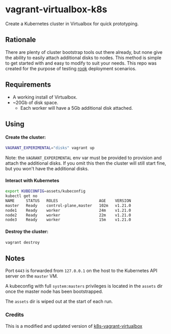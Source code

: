 # vagrant-virtualbox-k8s

Create a Kubernetes cluster in Virtualbox for quick prototyping.

## Rationale

There are plenty of cluster bootstrap tools out there already, but none give the ability to easily attach additional disks to nodes. This method is simple to get started with and easy to modify to suit your needs. This repo was created for the purpose of testing [rook](https://github.com/rook/rook) deployment scenarios.

## Requirements

- A working install of Virtualbox.
- ~20Gb of disk space.
  - Each worker will have a 5Gb additional disk attached.

## Using

#### Create the cluster:

```bash
VAGRANT_EXPERIMENTAL="disks" vagrant up
```

Note: the `VAGRANT_EXPERIMENTAL` env var must be provided to provision
and attach the additional disks. If you omit this then the cluster will
still start fine, but you won't have the additional disks.

#### Interact with Kubernetes

```bash
export KUBECONFIG=assets/kubeconfig
kubectl get no
NAME     STATUS   ROLES                  AGE    VERSION
master   Ready    control-plane,master   102m   v1.21.0
node1    Ready    worker                 24m    v1.21.0
node2    Ready    worker                 22m    v1.21.0
node3    Ready    worker                 15m    v1.21.0
```

#### Destroy the cluster:

```bash
vagrant destroy
```

## Notes

Port `6443` is forwarded from `127.0.0.1` on the host to the Kubernetes
API server on the `master` VM.

A kubeconfig with full `system:masters` privileges is located in the
`assets` dir once the master node has been bootstrapped.

The `assets` dir is wiped out at the start of each run.

### Credits

This is a modified and updated version of [k8s-vagrant-virtualbox](https://github.com/LocusInnovations/k8s-vagrant-virtualbox)
